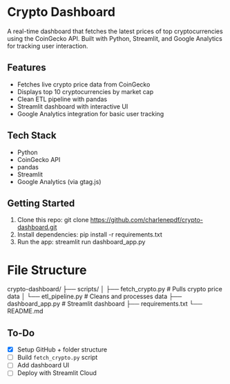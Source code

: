 # Crypto Dashboard

A real-time dashboard that fetches the latest prices of top cryptocurrencies using the CoinGecko API. Built with Python, Streamlit, and Google Analytics for tracking user interaction.

## Features

- Fetches live crypto price data from CoinGecko
- Displays top 10 cryptocurrencies by market cap
- Clean ETL pipeline with pandas
- Streamlit dashboard with interactive UI
- Google Analytics integration for basic user tracking

## Tech Stack

- Python
- CoinGecko API
- pandas
- Streamlit
- Google Analytics (via gtag.js)

## Getting Started

1. Clone this repo:
git clone https://github.com/charlenepdf/crypto-dashboard.git
2. Install dependencies:
pip install -r requirements.txt
3. Run the app:
streamlit run dashboard_app.py

# File Structure
crypto-dashboard/
├── scripts/
│ ├── fetch_crypto.py # Pulls crypto price data
│ └── etl_pipeline.py # Cleans and processes data
├── dashboard_app.py # Streamlit dashboard
├── requirements.txt
└── README.md

## To-Do
- [x] Setup GitHub + folder structure
- [ ] Build `fetch_crypto.py` script
- [ ] Add dashboard UI
- [ ] Deploy with Streamlit Cloud
